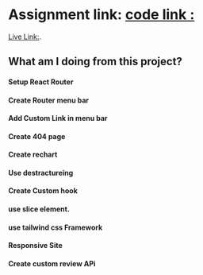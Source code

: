 # Assignment  link: [code link :](https://github.com/programming-hero-web-course-4/product-analysis-website-mdrifathossainme#readme)
 
 [Live Link:](https://marvelous-kringle-acae0a.netlify.app/).

 

## What am I doing from this project?

#### Setup React Router
#### Create Router menu bar
#### Add Custom Link in menu bar
#### Create 404 page
#### Create rechart 
#### Use destractureing
#### Create Custom hook
#### use slice element.
#### use tailwind css Framework
#### Responsive Site
#### Create custom review APi

